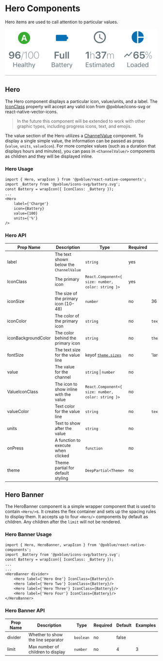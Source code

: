 # Hero Components
Hero items are used to call attention to particular values.

<img width="500" alt="Hero banner with heroes" src="./images/hero.png">

## Hero
The Hero component displays a particular icon, value/units, and a label. The [IconClass](./iconWrapper.md) property will accept any valid icon from @pxblue/icons-svg or react-native-vector-icons.

> In the future this component will be extended to work with other graphic types, including progress icons, text, and emojis.

The value section of the Hero utilizes a [ChannelValue](./channel-value.md) component. To display a single simple value, the information can be passed as props (```value```, ```units```, ```valueIcon```). For more complex values (such as a duration that displays hours and minutes), you can pass in ```<ChannelValue/>``` components as children and they will be displayed inline.

### Hero Usage
```
import { Hero, wrapIcon } from '@pxblue/react-native-components';
import _Battery from '@pxblue/icons-svg/battery.svg';
const Battery = wrapIcon({ IconClass: _Battery });
...
<Hero 
    label={'Charge'}
    icon={Battery}
    value={100}
    units={'%'}
/>
```

### Hero API
| Prop Name           | Description                             | Type                                                               | Required | Default                | Examples                       |
|---------------------|-----------------------------------------|--------------------------------------------------------------------|----------|------------------------|--------------------------------|
| label               | The text shown below the `ChannelValue` | `string`                                                           | yes      |                        | 'Status'                       |
| IconClass           | The primary icon                        | `React.Component<{ size: number, color: string }>`                 | yes      |                        | `WrappedLeaf`                  |
| iconSize            | The size of the primary icon (10-48)    | `number`                                                           | no       | 36                     | 24                             |
| iconColor           | The color of the primary icon           | `string`                                                           | no       | `text`                 | 'red'                          |
| iconBackgroundColor | The color behind the primary icon       | `string`                                                           | no       | `theme.colors.surface` | 'red'                          |
| fontSize            | The text size for the value line        | keyof [`theme.sizes`](./theme.md)                                  | no       | 'large'                | 'medium'                       |
| value               | The value for the channel               | `string` &vert; `number`                                           | no       |                        | 240, 'Off'                     |
| ValueIconClass      | The icon to show inline with the value  | `React.Component<{ size: number, color: string }>`                 | no       |                        | `WrappedLeaf`                  |
| valueColor          | Text color for the value line           | `string`                                                           | no       | `text`                 | 'primary'                      |
| units               | Text to show after the value            | `string`                                                           | no       |                        | 'Hz', '$'                      |
| onPress             | A function to execute when clicked      | `function`                                                         | no       |                        | `() => console.log('pressed')` |
| theme               | Theme partial for default styling       | `DeepPartial<Theme>`                                               | no       |                        | { colors: { text: 'green' } }  |


## Hero Banner
The HeroBanner component is a simple wrapper component that is used to contain `<Hero/>`s. It creates the flex container and sets up the spacing rules to display them. It accepts up to four `<Hero/>` components by default as children. Any children after the ```limit``` will not be rendered.

### Hero Banner Usage
```
import { Hero, HeroBanner, wrapIcon } from '@pxblue/react-native-components';
import _Battery from '@pxblue/icons-svg/battery.svg';
const Battery = wrapIcon({ IconClass: _Battery });
...
...
<HeroBanner divider>
    <Hero label={'Hero One'} IconClass={Battery}/>
    <Hero label={'Hero Two'} IconClass={Battery}/>
    <Hero label={'Hero Three'} IconClass={Battery}/>
    <Hero label={'Hero Four'} IconClass={Battery}/>
</HeroBanner>
```

### Hero Banner API
| Prop Name | Description                             | Type      | Required | Default | Examples |
|-----------|-----------------------------------------|-----------|----------|---------|----------|
| divider   | Whether to show the line separator      | `boolean` | no       | false   |          |
| limit     | Max number of children to display       | `number`  | no       | 4       | 3        |